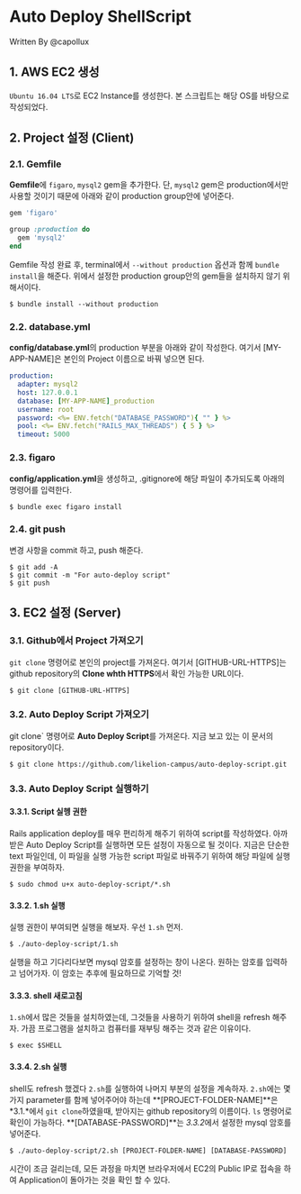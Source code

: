 # Auto Deploy ShellScript

Written By @capollux

## 1. AWS EC2 생성

`Ubuntu 16.04 LTS`로 EC2 Instance를 생성한다. 본 스크립트는 해당 OS를 바탕으로 작성되었다.

## 2. Project 설정 (Client)

### 2.1. Gemfile

**Gemfile**에 `figaro`, `mysql2` gem을 추가한다. 단, `mysql2` gem은 production에서만 사용할 것이기 때문에 아래와 같이 production group안에 넣어준다.

```ruby
gem 'figaro'

group :production do
  gem 'mysql2'
end
``` 

Gemfile 작성 완료 후, terminal에서 `--without production` 옵션과 함께 `bundle install`을 해준다. 위에서 설정한 production group안의 gem들을 설치하지 않기 위해서이다.

```console
$ bundle install --without production
```

### 2.2. database.yml

**config/database.yml**의 production 부분을 아래와 같이 작성한다. 여기서 [MY-APP-NAME]은 본인의 Project 이름으로 바꿔 넣으면 된다.

```yaml
production:
  adapter: mysql2
  host: 127.0.0.1
  database: [MY-APP-NAME]_production
  username: root
  password: <%= ENV.fetch("DATABASE_PASSWORD"){ "" } %>
  pool: <%= ENV.fetch("RAILS_MAX_THREADS") { 5 } %>
  timeout: 5000
```

### 2.3. figaro

**config/application.yml**을 생성하고, .gitignore에 해당 파일이 추가되도록 아래의 명령어를 입력한다.

```console
$ bundle exec figaro install
```

### 2.4. git push

변경 사항을 commit 하고, push 해준다.

```console
$ git add -A
$ git commit -m "For auto-deploy script"
$ git push
```

## 3. EC2 설정 (Server)

### 3.1. Github에서 Project 가져오기

`git clone` 명령어로 본인의 project를 가져온다. 여기서 [GITHUB-URL-HTTPS]는 github repository의 **Clone whth HTTPS**에서 확인 가능한 URL이다.

```console
$ git clone [GITHUB-URL-HTTPS]
```

### 3.2. Auto Deploy Script 가져오기

git clone` 명령어로 **Auto Deploy Script**를 가져온다. 지금 보고 있는 이 문서의 repository이다.

```console
$ git clone https://github.com/likelion-campus/auto-deploy-script.git
```

### 3.3. Auto Deploy Script 실행하기


#### 3.3.1. Script 실헹 권한

Rails application deploy를 매우 편리하게 해주기 위하여 script를 작성하였다. 아까 받은 Auto Deploy Script를 실행하면 모든 설정이 자동으로 될 것이다. 지금은 단순한 text 파일인데, 이 파일을 실행 가능한 script 파일로 바꿔주기 위하여 해당 파일에 실행 권한을 부여하자.

```console
$ sudo chmod u+x auto-deploy-script/*.sh
```

#### 3.3.2. 1.sh 실행

실행 권한이 부여되면 실행을 해보자. 우선 `1.sh` 먼저.

```console
$ ./auto-deploy-script/1.sh
```

실행을 하고 기다리다보면 mysql 암호를 설정하는 창이 나온다. 원하는 암호를 입력하고 넘어가자. 이 암호는 추후에 필요하므로 기억할 것!

#### 3.3.3. shell 새로고침

`1.sh`에서 많은 것들을 설치하였는데, 그것들을 사용하기 위하여 shell을 refresh 해주자. 가끔 프로그램을 설치하고 컴퓨터를 재부팅 해주는 것과 같은 이유이다.

```console
$ exec $SHELL
```

#### 3.3.4. 2.sh 실행

shell도 refresh 했겠다 `2.sh`를 실행하여 나머지 부분의 설정을 계속하자. `2.sh`에는 몇가지 parameter를 함께 넣어주어야 하는데 **[PROJECT-FOLDER-NAME]**은 *3.1.*에서 `git clone`하였을때, 받아지는 github repository의 이름이다. `ls` 명령어로 확인이 가능하다. **[DATABASE-PASSWORD]**는 *3.3.2*에서 설정한 mysql 암호를 넣어준다.

```console
$ ./auto-deploy-script/2.sh [PROJECT-FOLDER-NAME] [DATABASE-PASSWORD]
```

시간이 조금 걸리는데, 모든 과정을 마치면 브라우저에서 EC2의 Public IP로 접속을 하여 Application이 돌아가는 것을 확인 할 수 있다.



